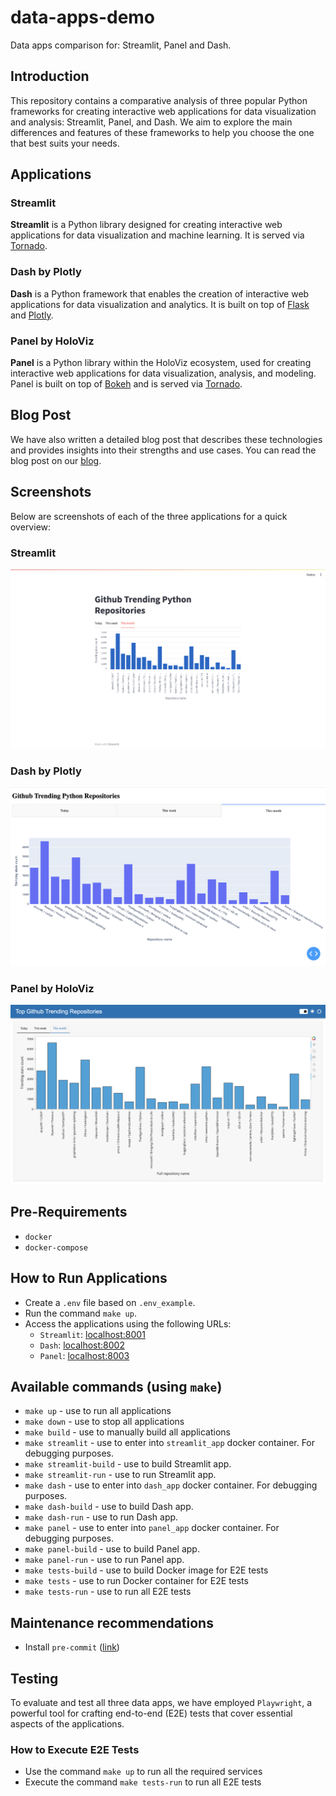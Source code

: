 # data-apps-demo
Data apps comparison for: Streamlit, Panel and Dash.

## Introduction
This repository contains a comparative analysis of three popular Python frameworks for creating interactive web applications for data visualization and analysis: Streamlit, Panel, and Dash. We aim to explore the main differences and features of these frameworks to help you choose the one that best suits your needs.

## Applications
### Streamlit
**Streamlit** is a Python library designed for creating interactive web applications for data visualization and machine learning. It is served via [Tornado](https://www.tornadoweb.org/en/stable/).

### Dash by Plotly
**Dash** is a Python framework that enables the creation of interactive web applications for data visualization and analytics. It is built on top of [Flask](https://flask.palletsprojects.com/en) and [Plotly](https://plotly.com/python/).

### Panel by HoloViz
**Panel** is a Python library within the HoloViz ecosystem, used for creating interactive web applications for data visualization, analysis, and modeling. Panel is built on top of [Bokeh](https://bokeh.org/) and is served via [Tornado](https://www.tornadoweb.org/en/stable/).

## Blog Post
We have also written a detailed blog post that describes these technologies and provides insights into their strengths and use cases. You can read the blog post on our [blog](#link-to-blog-post).

## Screenshots
Below are screenshots of each of the three applications for a quick overview:

### Streamlit
![Streamlit Screenshot](screenshots/streamlit.png)

### Dash by Plotly
![Dash Screenshot](screenshots/dash.png)

### Panel by HoloViz
![Panel Screenshot](screenshots/panel.png)

## Pre-Requirements
* `docker`
* `docker-compose`

## How to Run Applications
* Create a `.env` file based on `.env_example`.
* Run the command `make up`.
* Access the applications using the following URLs:
  - `Streamlit`: [localhost:8001](http://localhost:8001)
  - `Dash`: [localhost:8002](http://localhost:8002)
  - `Panel`: [localhost:8003](http://localhost:8003)

## Available commands (using `make`)
* `make up` - use to run all applications
* `make down` - use to stop all applications
* `make build` - use to manually build all applications
* `make streamlit` - use to enter into `streamlit_app` docker container. For debugging purposes.
* `make streamlit-build` - use to build Streamlit app.
* `make streamlit-run` - use to run Streamlit app.
* `make dash` - use to enter into `dash_app` docker container. For debugging purposes.
* `make dash-build` - use to build Dash app.
* `make dash-run` - use to run Dash app.
* `make panel` - use to enter into `panel_app` docker container. For debugging purposes.
* `make panel-build` - use to build Panel app.
* `make panel-run` - use to run Panel app.
* `make tests-build` - use to build Docker image for E2E tests
* `make tests` - use to run Docker container for E2E tests
* `make tests-run` - use to run all E2E tests

## Maintenance recommendations
* Install `pre-commit` ([link](https://pre-commit.com/))

## Testing
To evaluate and test all three data apps, we have employed `Playwright`, a powerful tool for crafting end-to-end (E2E) tests that cover essential aspects of the applications.

### How to Execute E2E Tests
* Use the command `make up` to run all the required services
* Execute the command `make tests-run` to run all E2E tests
